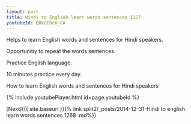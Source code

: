 ```yaml
---
layout: post
title: Hindi to English learn words sentences 1157 
youtubeId: Q0kGEbc6_CA
---
```

 
 
Helps to learn English words and sentences for Hindi speakers.

Opportunitiy to repeat the words sentences. 

Practice English language. 
 
10 minutes practice every day. 
 
How to learn English words and sentences for Hindi speakers 
 
{% include youtubePlayer.html id=page.youtubeId %}
 
 
[Next]({{ site.baseurl }}{% link  split2/_posts/2014-12-31-Hindi to english learn words sentences 1268 .md%})
 
